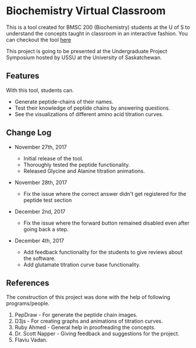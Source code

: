 Biochemistry Virtual Classroom
==================================================

This is a tool created for BMSC 200 (Biochemistry) students at the U of S to understand the concepts
taught in classroom in an interactive fashion. You can checkout the tool [here](http://tayabsoomro.me/projects/interactive-biochemistry-module/)

This project is going to be presented at the Undergraduate Project Symposium hosted by USSU at
the University of Saskatchewan.

Features
-----------

With this tool, students can.

* Generate peptide-chains of their names.
* Test their knowledge of peptide chains by answering questions.
* See the visualizations of different amino acid titration curves.


Change Log
---------------

- November 27th, 2017
    - Initial release of the tool.
    - Thoroughly tested the peptide functionality.
    - Released Glycine and Alanine titration animations.

- November 28th, 2017
    - Fix the issue where the correct answer didn't get registered for the peptide test section


- December 2nd, 2017
    - Fix the issue where the forward button remained disabled even after going back a step.

- December 4th, 2017
    - Add feedback functionality for the students to give reviews about the software.
    - Add glutamate titration curve base functionality.

References
------------------

The construction of this project was done with the help of following programs/people.

1. PepDraw - For generate the peptide chain images.
2. D3js - For creating graphs and animations of titration curves.
3. Ruby Ahmed - General help in proofreading the concepts.
4. Dr. Scott Napper - Giving feedback and suggestions for the project.
5. Flaviu Vadan.
